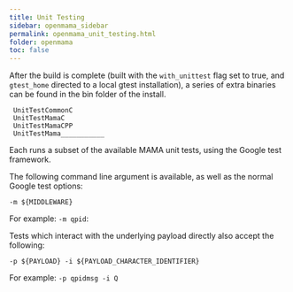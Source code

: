 ```yaml
---
title: Unit Testing
sidebar: openmama_sidebar
permalink: openmama_unit_testing.html
folder: openmama
toc: false
---
```

After the build is complete (built with the `with_unittest` flag set to true, and
`gtest_home` directed to a local gtest installation), a series of extra binaries
can be found in the bin folder of the install.

```
 UnitTestCommonC
 UnitTestMamaC
 UnitTestMamaCPP
 UnitTestMama___________
```

Each runs a subset of the available MAMA unit tests, using the Google test
framework. 
 
The following command line argument is available, as well as the normal Google
test options:

``` 
-m ${MIDDLEWARE}
```

For example: `-m qpid`:

Tests which interact with the underlying payload directly also accept the
following:

```
-p ${PAYLOAD} -i ${PAYLOAD_CHARACTER_IDENTIFIER}
```

For example: `-p qpidmsg -i Q`
